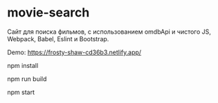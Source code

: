 # movie-search

Cайт для поиска фильмов, с использованием omdbApi и чистого JS, Webpack, Babel, Eslint и Bootstrap.

Demo: https://frosty-shaw-cd36b3.netlify.app/

npm install


npm run build


npm start